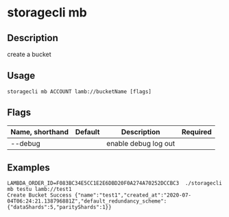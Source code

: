 # storagecli mb

## Description

create a bucket

## Usage
```
storagecli mb ACCOUNT lamb://bucketName [flags]
```
## Flags
| Name, shorthand| Default   | Description | Required                                                                  |
| --------------- | ----   | -------- | --------------------- 
|--debug   |  | enable debug log out |

## Examples
```
LAMBDA_ORDER_ID=F083BC34E5CC1E2E6DBD20F0A274A70252DCCBC3  ./storagecli mb testu lamb://test1
Create Bucket Success {"name":"test1","created_at":"2020-07-04T06:24:21.138796881Z","default_redundancy_scheme":{"dataShards":5,"parityShards":1}}

```
